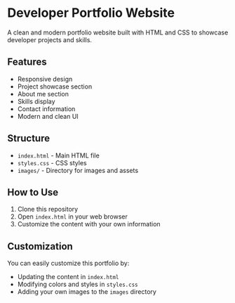 # Developer Portfolio Website

A clean and modern portfolio website built with HTML and CSS to showcase developer projects and skills.

## Features
- Responsive design
- Project showcase section
- About me section
- Skills display
- Contact information
- Modern and clean UI

## Structure
- `index.html` - Main HTML file
- `styles.css` - CSS styles
- `images/` - Directory for images and assets

## How to Use
1. Clone this repository
2. Open `index.html` in your web browser
3. Customize the content with your own information

## Customization
You can easily customize this portfolio by:
- Updating the content in `index.html`
- Modifying colors and styles in `styles.css`
- Adding your own images to the `images` directory 